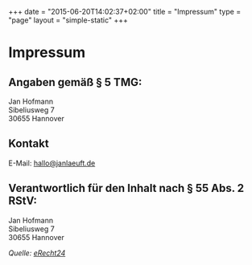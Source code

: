 +++
date = "2015-06-20T14:02:37+02:00"
title = "Impressum"
type = "page"
layout = "simple-static"
+++

# Impressum

## Angaben gemäß § 5 TMG:

Jan Hofmann  
Sibeliusweg 7  
30655 Hannover

## Kontakt

E-Mail: <a href="mailto:hallo@janlaeuft.de">hallo@janlaeuft.de</a>

## Verantwortlich für den Inhalt nach § 55 Abs. 2 RStV:

Jan Hofmann  
Sibeliusweg 7  
30655 Hannover

*Quelle: [eRecht24](https://www.e-recht24.de)*
